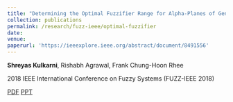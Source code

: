 ```yaml
---
title: "Determining the Optimal Fuzzifier Range for Alpha-Planes of General Type-2 Fuzzy Sets"
collection: publications
permalink: /research/fuzz-ieee/optimal-fuzzifier
date: 
venue: 
paperurl: 'https://ieeexplore.ieee.org/abstract/document/8491556'
---
```


**Shreyas Kulkarni**, Rishabh Agrawal, Frank Chung-Hoon Rhee

2018 IEEE International Conference on Fuzzy Systems (FUZZ-IEEE 2018)


[PDF](https://ieeexplore.ieee.org/abstract/document/8491556)  [PPT](https://www.dropbox.com/s/w9h50w3nns67ko5/WCCI-2018%20Shreyas%20Kulkarni%20Presentation.pptx?dl=0)
